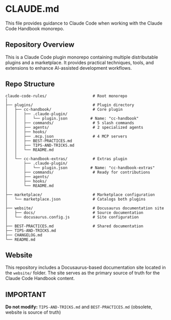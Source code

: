 # CLAUDE.md

This file provides guidance to Claude Code when working with the Claude Code Handbook monorepo.

## Repository Overview

This is a Claude Code plugin monorepo containing multiple distributable plugins and a marketplace. It provides practical techniques, tools, and extensions to enhance AI-assisted development workflows.

## Repo Structure

```
claude-code-rules/                    # Root monorepo
│
├── plugins/                          # Plugin directory
│   ├── cc-handbook/                  # Core plugin
│   │   ├── .claude-plugin/
│   │   │   └── plugin.json          # Name: "cc-handbook"
│   │   ├── commands/                 # 5 slash commands
│   │   ├── agents/                   # 2 specialized agents
│   │   ├── hooks/
│   │   ├── .mcp.json                 # 4 MCP servers
│   │   ├── BEST-PRACTICES.md
│   │   ├── TIPS-AND-TRICKS.md
│   │   └── README.md
│   │
│   └── cc-handbook-extras/           # Extras plugin
│       ├── .claude-plugin/
│       │   └── plugin.json          # Name: "cc-handbook-extras"
│       ├── commands/                 # Ready for contributions
│       ├── agents/
│       ├── hooks/
│       └── README.md
│
├── marketplace/                      # Marketplace configuration
│   └── marketplace.json              # Catalogs both plugins
│
├── website/                          # Docusaurus documentation site
│   ├── docs/                         # Source documentation
│   └── docusaurus.config.js          # Site configuration
│
├── BEST-PRACTICES.md                 # Shared documentation
├── TIPS-AND-TRICKS.md
├── CHANGELOG.md
└── README.md
```

## Website

This repository includes a Docusaurus-based documentation site located in the `website/` folder. The site serves as the primary source of truth for the Claude Code Handbook content.

## IMPORTANT
**Do not modify:** `TIPS-AND-TRICKS.md` and `BEST-PRACTICES.md` (obsolete, website is source of truth)
